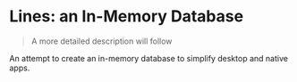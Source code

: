# Lines: an In-Memory Database

> A more detailed description will follow

An attempt to create an in-memory database to simplify desktop and native apps.